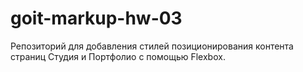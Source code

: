 # goit-markup-hw-03
Репозиторий для добавления стилей позиционирования контента страниц Студия и Портфолио с помощью Flexbox.
